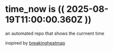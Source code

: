 # time_now is (( 2025-08-19T11:00:00.360Z ))

an automated repo that shows the currnent time

inspired by [breakingheatmap](https://github.com/breakingheatmap/breakingheatmap)